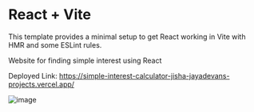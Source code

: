 # React + Vite

This template provides a minimal setup to get React working in Vite with HMR and some ESLint rules.

Website for finding simple interest using React

Deployed Link:  https://simple-interest-calculator-jisha-jayadevans-projects.vercel.app/

![image](https://github.com/Jisha-Jayadevan/Simple-Interest-Calculator/assets/147614134/9da763b7-dcc0-4df3-adff-2db532b10d69)
